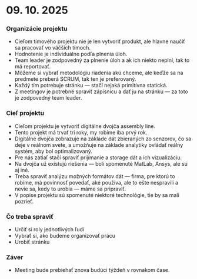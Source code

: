 # 09. 10. 2025

### Organizácie projektu
- Cieľom tímového projektu nie je len vytvoriť produkt, ale hlavne naučiť sa pracovať vo väčších tímoch.
- Hodnotenie je individuálne podľa plnenia úloh.
- Team leader je zodpovedný za plnenie úloh a ak ich niekto neplní, tak to má reportovať.
- Môžeme si vybrať metodológiu riadenia akú chceme, ale keďže sa na predmete preberá SCRUM, tak ten je preferovaný.
- Každý tím potrebuje stránku — stačí nejaká primitívna statická.
- Z meetingov je potrebné spraviť zápisnicu a dať ju na stránku — za toto je zodpovedný team leader.

### Cieľ projektu
- Cieľom projektu je vytvoriť digitálne dvojča assembly line.
- Tento projekt má trvať tri roky, my robíme iba prvý rok.
- Digitálne dvojča zobrazuje na základe dát zbieraných zo senzorov, čo sa deje v reálnom svete, a umožňuje na základe analytiky ovládať reálny systém, aby bol optimalizovaný.
- Pre nás zatiaľ stačí spraviť prijímanie a storage dát a ich vizualizáciu.
- Na dvojča už existujú riešenia — boli spomenuté MatLab, Ansys, ale sú aj iné.
- Treba spraviť analýzu možných formátov dát — firma, pre ktorú to robíme, má povinnosť povedať, aké používa, ale to ešte nespravili a nevie sa, kedy to urobia — máme sa pripraviť.
- V popise projektu sú spomenuté niektoré technológie, tie by sa mali pozrieť.

### Čo treba spraviť
- Určiť si roly jednotlivých ľudí
- Vybrať si, ako budeme organizovať prácu
- Urobiť stránku

### Záver
- Meeting bude prebiehať znova budúci týždeň v rovnakom čase.
